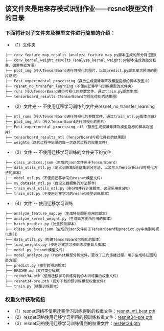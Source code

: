 ## 该文件夹是用来存模式识别作业——resnet模型文件的目录
### 下面将针对子文件夹及模型文件进行简单的介绍： 
* （1）文件夹
```
├── conv_feature_map_results（analyze_feature_map.py脚本生成的部分特征图）
├── conv_kernel_weight_results（analyze_kernel_weight.py脚本生成的部分权重、偏置等直方图）
├── plot_img（传入TensorBoard进行可视化的图片，以及predict.py脚本单次预测的图片路径）
├── Post_experimental_processing（存放生成混淆矩阵及模型指标的脚本及图片）
├── resnet_no_transfer_learning（不使用迁移学习训练模型的文件夹）
├── runs（传入TensorBoard进行可视化的参数文件，通过train.py脚本生成）
└── tensorboard_results（TensorBoard可视化得到的结果图）
```
* （2）文件夹 -- 不使用迁移学习训练的文件夹resnet_no_transfer_learning
```
├── ntl_runs（传入TensorBoard进行可视化的参数文件，通过train_ntl.py脚本生成）
├── plot_img_ntl（传入TensorBoard进行可视化的图片）
├── Post_experimental_processing_ntl（存放生成混淆矩阵及模型指标的脚本及图片）
├── tensorboard_results_ntl（TensorBoard可视化得到的结果图）
└── weights（迭代过程中记录的每一次迭代过程的权重文件）
```
* （3）文件 -- 不使用迁移学习训练的文件夹下的文件
```
├── class_indices.json（生成的json文件用于TensorBoard）
├── data_utils_ntl.py（定义训练集&验证集划分方法，以及写入TensorBoard可视化方法的脚本）
├── model_ntl.py（不使用迁移学习的resnet模型文件）
├── my_dataset_ntl.py（自定义数据集的方法脚本）
├── train_eval_utils_ntl.py（多GPU并行计算脚本，这里采用单GPU）
└── train_ntl.py（不使用迁移学习的resnet模型训练脚本）
```
* （4）文件 -- 使用迁移学习训练
``` 
├── analyze_feature_map.py（生成特征图所应用的脚本）  
├── analyze_kernel_weight.py（生成直方图所应用的脚本）
├── batch_predict.py（批量预测脚本）
├── class_indices.json（生成的json文件用于TensorBoard和predict.py中类别可视化索引）
├── data_utils.py（构建TensorBoard可视化的脚本）
├── load_weights.py（使用迁移学习预训练权重载入脚本）
├── model.py（resnet模型文件）
├── model_analyze.py（resnet模型分析文件，更改了正向传播过程，用于生成特征图和直方图）
├── predict.py（模型的预测脚本）
├── README.md（文件类型解释）
├── resNet34.pth（使用迁移学习训练得到的本训练集的权重文件）
├── resnet34-pre.pth（官方下载的预训练模型权重文件）
└── train.py（模型训练脚本）
```
### 权重文件获取链接
* （1）resnet网络不使用迁移学习训练得到的权重文件：[resnet_ntl_best.pth](https://drive.google.com/file/d/14KxcMyVs9PllQAaUxgOYB6GC8V8rQ4Zv/view?usp=sharing)
* （2）resnet网络使用迁移学习所用的预训练权重文件：[resnet34-pre.pth](https://drive.google.com/file/d/1jLPvgFgLvii1a435_oIqnD2GI-CrB8E1/view?usp=sharing)
* （3）resnet网络使用迁移学习训练得到的权重文件：[resNet34.pth](https://drive.google.com/file/d/1W4XSOet_41H4dhTl4wMzjjPsg1sJ1xDA/view?usp=sharing)